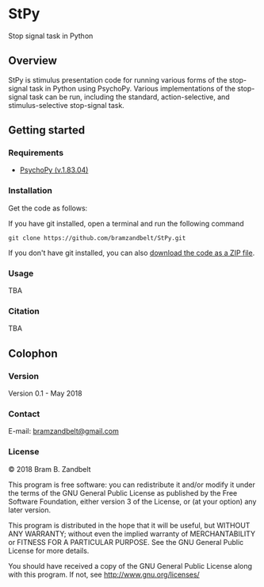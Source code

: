 # StPy
Stop signal task in Python

## Overview

StPy is stimulus presentation code for running various forms of the stop-signal task in Python using PsychoPy. Various implementations of the stop-signal task can be run, including the standard, action-selective, and stimulus-selective stop-signal task. 

## Getting started

### Requirements

* [PsychoPy (v.1.83.04)](https://github.com/psychopy/psychopy/releases/tag/1.83.04)

### Installation

Get the code as follows:

If you have git installed, open a terminal and run the following command
```
git clone https://github.com/bramzandbelt/StPy.git
```
If you don't have git installed, you can also [download the code as a ZIP file](https://github.com/bramzandbelt/StPy/archive/master.zip).

### Usage
TBA


### Citation
TBA

## Colophon

### Version

Version 0.1 - May 2018

### Contact

E-mail: bramzandbelt@gmail.com  

### License

&copy; 2018  Bram B. Zandbelt

This program is free software: you can redistribute it and/or modify
it under the terms of the GNU General Public License as published by
the Free Software Foundation, either version 3 of the License, or
(at your option) any later version.

This program is distributed in the hope that it will be useful,
but WITHOUT ANY WARRANTY; without even the implied warranty of
MERCHANTABILITY or FITNESS FOR A PARTICULAR PURPOSE.  See the
GNU General Public License for more details.

You should have received a copy of the GNU General Public License
along with this program.  If not, see <http://www.gnu.org/licenses/>
